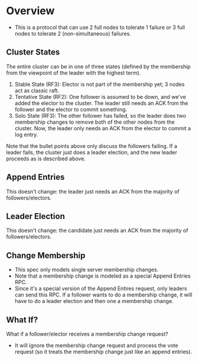 # Overview
- This is a protocol that can use 2 full nodes to tolerate 1 failure or 3 full nodes to tolerate 2 (non-simultaneous) failures. 

## Cluster States
The entire cluster can be in one of three states (defined by the membership from the viewpoint of the leader with the highest term). 
1) Stable State (RF3): Elector is not part of the membership yet; 3 nodes act as classic raft. 
2) Tentative State (RF2): One follower is assumed to be down, and we've added the elector to the cluster. The leader still needs an ACK from the follower and the elector to commit something. 
3) Solo State (RF3): The other follower has failed, so the leader does two membership changes to remove both of the other nodes from the cluster. Now, the leader only needs an ACK from the elector to commit a log entry. 

Note that the bullet points above only discuss the followers failing. If a leader fails, the cluster just does a leader election, and the new leader proceeds as is described above. 


## Append Entries
This doesn't change: the leader just needs an ACK from the majority of followers/electors. 

## Leader Election
This doesn't change: the candidate just needs an ACK from the majority of followers/electors. 

## Change Membership
- This spec only models single server membership changes. 
- Note that a membership change is modeled as a special Append Entries RPC.
- Since it's a special version of the Append Entires request, only leaders can send this RPC. If a follower wants to do a membership change, it will have to do a leader election and then one a membership change.

## What If?
What if a follower/elector receives a membership change request? 
- It will ignore the membership change request and process the vote request (so it treats the membership change just like an append entries). 